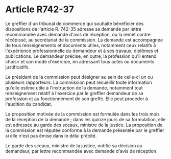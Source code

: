# Article R742-37

Le greffier d'un tribunal de commerce qui souhaite bénéficier des dispositions de l'article R. 742-35 adresse sa demande par lettre recommandée avec demande d'avis de réception, ou la remet contre récépissé, au secrétariat de la commission. La demande est accompagnée de tous renseignements et documents utiles, notamment ceux relatifs à l'expérience professionnelle du demandeur et à ses travaux, diplômes et publications. Le demandeur précise, en outre, la profession qu'il entend choisir et son mode d'exercice, en adressant tous actes ou documents justificatifs.

Le président de la commission peut désigner au sein de celle-ci un ou plusieurs rapporteurs. La commission peut recueillir toute information qu'elle estime utile à l'instruction de la demande, notamment tout renseignement relatif à l'exercice par le greffier demandeur de sa profession et au fonctionnement de son greffe. Elle peut procéder à l'audition du candidat.

La proposition motivée de la commission est formulée dans les trois mois de la réception de la demande ; dans les quinze jours de sa formulation, elle est adressée au garde des sceaux, ministre de la justice. La proposition de la commission est réputée conforme à la demande présentée par le greffier si elle n'est pas émise dans le délai précité.

Le garde des sceaux, ministre de la justice, notifie sa décision au demandeur, par lettre recommandée avec demande d'avis de réception.
